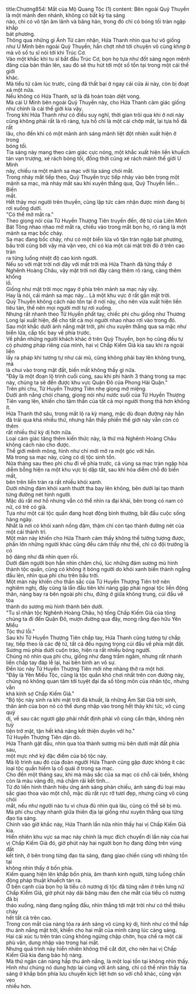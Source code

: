 title:Chương854: Mắt của Mộ Quang Tộc (1)
content:
Bên ngoài Quỷ Thuyền là một mảnh đen nhánh, không có bất kỳ tia sáng<br>nào, chỉ có vô tận âm lãnh và băng hàn, trong đó chỉ có bóng tối tràn ngập khắp<br>bát phương.<br>Thông qua những gì Ảnh Tử cảm nhận, Hứa Thanh nhìn qua hư vô giống<br>như U Minh bên ngoài Quỷ Thuyền, hắn chợt nhớ tới chuyện vô cùng kh*ng b*<br>mà vô số tu sĩ nói tới khi Trúc Cơ.<br>Vào một khắc khi tu sĩ bắt đầu Trúc Cơ, bọn họ tựa như đốt sáng ngọn mệnh<br>đăng của bản thân lên, sau đó sẽ thu hút tới một số tồn tại trong một cái thế giới<br>khác.<br>Mà tiểu tử câm lúc trước, cũng đã thất bại ở ngay cái cửa ải này, còn bị đoạt<br>xá một nửa.<br>Nếu không có Hứa Thanh, sợ là đã hoàn toàn diệt vong.<br>Mà cái U Minh bên ngoài Quỷ Thuyền này, cho Hứa Thanh cảm giác giống<br>như chính là cái thế giới kia vậy.<br>Trong khi Hứa Thanh như có điều suy nghĩ, thời gian trôi qua khi ở nơi này<br>cũng không phải rất là rõ ràng, tựa hồ chỉ là một cái chớp mắt, lại tựa hồ đã rất<br>lâu, cho đến khi có một mảnh ánh sáng mãnh liệt đột nhiên xuất hiện ở trong<br>bóng tối.<br>Tia sáng này mang theo cảm giác cực nóng, một khắc xuất hiện liền khuếch<br>tán vạn trượng, xé rách bóng tối, đồng thời cũng xé rách mảnh thế giới U Minh<br>này, chiếu ra một mảnh sa mạc với tia sáng chói mắt.<br>Trong nháy mắt tiếp theo, Quỷ Thuyền trực tiếp nhảy vào bên trong một<br>mảnh sa mạc, mà nháy mắt sau khi xuyên thẳng qua, Quỷ Thuyền liền... Biến<br>mất.<br>Hết thảy mọi người trên thuyền, cũng lập tức cảm nhận được mình đang bị<br>rơi xuống dưới.<br>"Có thể mở mắt ra."<br>Theo giọng nói của Tử Huyền Thượng Tiên truyền đến, đệ tử của Liên Minh<br>Bát Tông nhao nhao mở mắt ra, chiếu vào trong mắt bọn họ, rõ ràng là một<br>mảnh sa mạc bốc cháy.<br>Sa mạc đang bốc cháy, như có một biển lửa vô tận tràn ngập bát phương,<br>bầu trời cũng bởi vậy mà vặn vẹo, chỉ có kia một cái mặt trời đỏ ở trên cao tràn<br>ra từng luồng nhiệt độ cao kinh người.<br>Nếu so với mặt trời nơi đây với mặt trời mà Hứa Thanh đã từng thấy ở<br>Nghênh Hoàng Châu, vậy mặt trời nơi đây càng thêm rõ ràng, càng thêm khổng<br>lồ.<br>Giống như mặt trời mọc ngay ở phía trên mảnh sa mạc này vậy.<br>Hay là nói, cái mảnh sa mạc này... Là một khu vực ở rất gần mặt trời.<br>Quỷ Thuyền không cách nào tồn tại ở nơi này, cho nên vừa xuất hiện liền<br>tiêu tán, thế nên mọi người mới tự rơi xuống.<br>Nhưng rất nhanh theo Tử Huyền phất tay, chiếc phi chu giống như Thương<br>Long lại xuất hiện, để cho tất cả mọi người nhao nhao rơi vào trong đó.<br>Sau một khắc dưới ánh nắng mặt trời, phi chu xuyên thẳng qua sa mặc như<br>biển lửa, cấp tốc bay về phía trước.<br>Về phần những người khách khác ở trên Quỷ Thuyền, bọn họ cũng đều tự<br>có phương pháp riêng của mình, hai vị Chấp Kiếm Giả kia sau khi ra ngoài liền<br>lấy ra pháp khí tương tự như cái mũ, cũng không phải bay lên không trung, mà<br>là chui vào trong mặt đất, biến mất không thấy gì nữa.<br>"Đây là một đoạn lộ trình cuối cùng, sau khi phi hành 3 tháng trong sa mạc<br>này, chúng ta sẽ đến được khu vực Quận Đô của Phong Hải Quận."<br>Trên phi chu, Tử Huyền Thượng Tiên nhẹ giọng mở miệng.<br>Dưới ánh nắng chói chang, giọng nói như nước suối của Tử Huyền Thượng<br>Tiên vang lên, khiến cho tâm thần của tất cả mọi người thong thả hơn không ít.<br>Hứa Thanh thở sâu, trong mắt lộ ra kỳ mang, mặc dù đoạn đường này hắn<br>đã trải qua khá nhiều thứ, nhưng hắn thấy phiến thế giới này vẫn còn có thêm<br>rất nhiều thứ kỳ dị hơn nữa.<br>Loại cảm giác tăng thêm kiến thức này, là thứ mà Nghênh Hoàng Châu<br>không cách nào cho được.<br>Thế giới mênh mông, hình như chỉ mới mở ra một góc với hắn.<br>Mà trong sa mạc này, cũng có dị tộc sinh tồn.<br>Nửa tháng sau theo phi chu đi về phía trước, cả vùng sa mạc tràn ngập hỏa<br>diễm bỗng hiện ra một khu vực bị dập tắt, sau khi hỏa diễm chỗ đó biến mất,<br>bên trên liền tràn ra rất nhiều khói xanh.<br>Dưới những đám khói xanh thướt tha bay lên không, bên dưới lại tạo thành<br>từng đường nét hình người.<br>Mặc dù rất mơ hồ nhưng vẫn có thể nhìn ra đại khái, bên trong có nam có<br>nữ, có trẻ có già.<br>Tựa như một cái tộc quần đang hoạt động bình thường, bắt đầu cuộc sống<br>hàng ngày.<br>Nhất là nơi có khói xanh nồng đậm, thậm chí còn tạo thành đường nét của<br>một cái thành trì.<br>Một màn này khiến cho Hứa Thanh cảm thấy không thể tưởng tượng được,<br>phần lớn những người khác cũng đều cảm thấy như thế, chỉ có đội trưởng là có<br>bộ dáng như đã nhìn quen rồi.<br>Dưới đám người bọn hắn nhìn chăm chú, lúc những đám sương mù hình<br>thành tộc quần, cũng có không ít bóng người do khói xanh biến thành ngẩng<br>đầu lên, nhìn qua phi chu trên bầu trời.<br>Một màn này khiến cho thần sắc của Tử Huyền Thượng Tiên trở nên<br>nghiêm nghị, đây cũng là lần đầu tiên khi nàng gặp phải ngoại tộc liền động<br>thân, nàng bay ra bên ngoài phi chu, đứng ở giữa không trung, cúi đầu về tòa<br>thành do sương mù hình thành bên dưới.<br>"Tu sĩ nhân tộc Nghênh Hoàng Châu, hộ tống Chấp Kiếm Giả của tông<br>chúng ta đi đến Quận Đô, mượn đường qua đây, mong rằng đạo hữu Yên Miểu<br>Tộc thứ lỗi."<br>Sau khi Tử Huyền Thượng Tiên chắp tay, Hứa Thanh cũng tương tự chắp<br>tay, tiếp theo là các đệ tử, tất cả đều ngưng trọng cúi đầu về phía mặt đất.<br>Sương mù phía dưới cuộn trào, hiện ra rất nhiều bóng người.<br>Chúng nó nhìn qua phi chu, giống như đang trầm ngâm, nhưng rất nhanh<br>liền chắp tay đáp lễ lại, hai bên bình an vô sự.<br>Đến lúc này Tử Huyền Thượng Tiên mới nhẹ nhàng thở ra một hơi.<br>"Đây là Yên Miểu Tộc, cũng là tộc quần khó chơi nhất trên con đường này,<br>chúng nó không quan tâm tới tuyệt đại đa số tông môn của nhân tộc, nhưng vẫn<br>khá kính sợ Chấp Kiếm Giả."<br>"Bộ tộc này sinh ra khi mặt trời đã khuất, là những Ám Sát Giả trời sinh,<br>thân ảnh của bọn nó có thể dung nhập vào trong hết thảy khí tức, vô cùng quỷ<br>dị, về sau các ngươi gặp phải nhất định phải vô cùng cẩn thận, không nên tuỳ<br>tiện trở mặt, tận hết khả năng kết thiện duyên với họ."<br>Tử Huyền Thượng Tiên dặn dò.<br>Hứa Thanh gật đầu, nhìn qua tòa thành sương mù bên dưới mặt đất phía sau,<br>một mực nhớ kỹ đặc điểm của bộ tộc này.<br>Mà lộ trình sau đó của đoàn người Hứa Thanh cũng gặp được không ít các<br>loại tộc quần hiếm lạ cổ quái ở trong sa mạc.<br>Cho đến một tháng sau, khi mà màu sắc của sa mạc có chỗ cải biến, không<br>còn là màu vàng đỏ, mà chậm rãi kết tinh...<br>Từ đó liền hình thành hiệu ứng ánh sáng phản chiếu, ánh sáng đủ loại màu<br>sắc giao thoa vào một chỗ, mặc dù rất rực rỡ tươi đẹp, nhưng cũng vô cùng chói<br>mắt, nếu như người nào tu vi chưa đủ nhìn quá lâu, cũng có thể sẽ bị mù.<br>Mà phi chu chạy nhanh giữa thiên địa lại giống như xuyên thẳng qua từng<br>đạo tia sáng.<br>Chính vào giờ khắc này, Hứa Thanh lần nữa nhìn thấy hai vị Chấp Kiếm Giả<br>kia.<br>Hiển nhiên khu vực sa mạc này chính là mục đích chuyến đi lần này của hai<br>vị Chấp Kiếm Giả đó, giờ phút này hai người bọn họ đang đứng trên vùng đất<br>kết tinh, ở bên trong từng đạo tia sáng, đang giao chiến cùng với những tồn tại<br>không nhìn thấy ở bốn phía.<br>Kiếm quang hiện lên khắp bốn phía, âm thanh kinh người, từng luồng chấn<br>động pháp thuật khuếch tán ra.<br>Ở bên cạnh của bọn họ là tiểu cô nương dị tộc đã từng nằm ở trên lưng nữ<br>Chấp Kiếm Giả, giờ phút này dải băng màu đen che mắt của tiểu cô nương đã bị<br>tháo xuống, nàng đang ngẩng đầu, nhìn thẳng tới mặt trời như có thể thiêu cháy<br>hết tất cả trên cao.<br>Trong con mắt của nàng tỏa ra ánh sáng vô cùng kỳ dị, hình như có thể hấp<br>thu ánh nắng mặt trời, khiến cho hai mắt của mình càng lúc càng sáng.<br>Hai cái xúc tu trên trán cũng không ngừng chập chờn, họa chế ra một cái<br>phù văn, dung nhập vào trong hai mắt.<br>Nhưng quá trình này hiển nhiên không thể cắt đứt, cho nên hai vị Chấp<br>Kiếm Giả kia đang bảo hộ nàng.<br>Mà thứ ngăn cản nàng hấp thu ánh nắng, là một loại tồn tại không nhìn thấy.<br>Hình như chúng nó dung hợp lại cùng với ánh sáng, chỉ có thể nhìn thấy tia<br>sáng ở khắp bốn phía lưu chuyển kịch liệt hơn so với chỗ khác, cũng vặn vẹo<br>nhiều hơn.